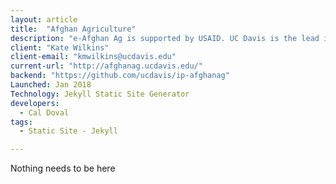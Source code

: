 ```yaml
---
layout: article
title:  "Afghan Agriculture"
description: "e-Afghan Ag is supported by USAID. UC Davis is the lead institution. Over 70 institutions have contributed content. e-Afghan Ag is considered the most comprehensive collection of practical information available to help the farmers of Afghanistan. The project started with USAID funding managed through USDA. "
client: "Kate Wilkins"
client-email: "kmwilkins@ucdavis.edu"
current-url: "http://afghanag.ucdavis.edu/"
backend: "https://github.com/ucdavis/ip-afghanag"
Launched: Jan 2018
Technology: Jekyll Static Site Generator
developers:
  - Cal Doval
tags:
  - Static Site - Jekyll

---
```


Nothing needs to be here
